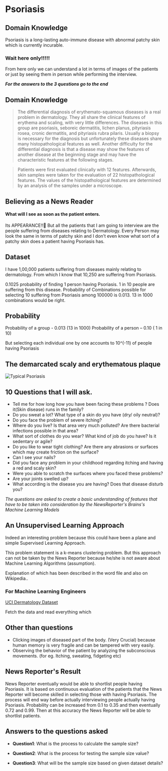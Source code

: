 # Psoriasis

## Domain Knowledge
Psoriasis is a long-lasting auto-immune disease with abnormal patchy skin which is currently incurable.

### Wait here only!!!!!
From here only we can understand a lot in terms of images of the patients or just by seeing them in person while performing the interview.

_**For the answers to the 3 questions go to the end**_

## Domain Knowledge
> The differential diagnosis of erythemato-squamous diseases is a real problem in dermatology. They all share the clinical features of erythema and scaling, with very little differences. The diseases in this group are psoriasis, seboreic dermatitis, lichen planus, pityriasis rosea, cronic dermatitis, and pityriasis rubra pilaris.
> Usually a biopsy is necessary for the diagnosis but unfortunately these diseases share many histopathological features as well. Another difficulty for the differential diagnosis is that a disease may show the features of another disease at the beginning stage and may have the characteristic features at the following stages. 
 
> Patients were first evaluated clinically with 12 features. Afterwards, skin samples were taken for the evaluation of 22 histopathological features. The values of the histopathological features are determined by an analysis of the samples under a microscope. 

## Believing as a News Reader
#### What will I see as soon as the patient enters.

Its APPEARANCE!!
But all the patients that I am going to interview are the people suffering from diseases relating to Dermatology.
Every Person may look the same in terms of patchy skin and I don’t even know what sort of a patchy skin does a patient having Psoriasis has.

## Dataset
I have 1,00,000 patients suffering from diseases mainly relating to dermatology.
From which I know that 10,250 are suffering from Psoriasis.

0.1025 probability of finding 1 person having Psoriasis. 1 in 10 people are suffering from this disease.
Probability of Combinations possible for selecting 10 suffering from Psoriasis among 100000 is 0.013.
13 in 1000 combinations would be right.

## Probability
Probability of a group - 0.013 (13 in 1000)
Probability of a person – 0.10 ( 1 in 10)

But selecting each individual one by one accounts to 10^(-11) of people having Psoriasis

## The demarcated scaly and erythematous plaque

![Typical Psoriasis](https://images.medicinenet.com/images/psoriasis-neck.jpg)

## 10 Questions that I will ask.
* Tell me for how long how you have been facing these problems ? Does it(Skin disease) runs in the family?
* Do you sweat a lot? What type of a skin do you have (dry/ oily neutral)?
* Do you face the problem of severe itching?
* Where do you live? Is that area very much polluted? Are there bacterial infections possible in that area?
* What sort of clothes do you wear? What kind of job do you have? Is it sedentary or agile?
* Do you like to wear tight clothing? Are there any abrasions or surfaces which may create friction on the surface?
* Can I see your nails?
* Did you face any problem in your childhood regarding itching and having a red and scaly skin?
* Were you able to scratch the surfaces where you faced these problems?
* Are your joints swelled up?
* What according is the disease you are having? Does that disease disturb you?

_The questions are asked to create a basic understanding of features that have to be taken into consideration by the NewsReporter's Brains's Machine Learning Models_

## An Unsupervised Learning Approach

Indeed an interesting problem because this could have been a plane and simple Supervised Learning Approach.

This problem statement is a k-means clustering problem.
But this approach can not be taken by the News Reporter because he/she is not aware about Machine Learning Algorithms (assumption).

Explanation of which has been described in the word file and also on Wikipedia..
### For Machine Learning Engineers

[UCI Dermatology Dataset](https://archive.ics.uci.edu/ml/datasets/dermatology)

Fetch the data and read everything which

## Other than questions
* Clicking images of diseased part of the body. (Very Crucial) because human memory is very fragile and can be tampered with very easily.
* Observing the behavior of the patient by analyzing the subconscious movements. (for eg. Itching, sweating, fidgeting etc)

## News Reporter's Result
News Reporter eventually would be able to shortlist people having Psoriasis. It is based on continuous evaluation of the patients that the News Reporter will become skilled in selecting those with having Psoriasis.
The process will end way before actually interviewing people actually having Psoriasis. Probability can be increased from 0.1 to 0.35 and then eventually 0.72 and 0.99.
Then at this accuracy the News Reporter will be able to shortlist patients.

## Answers to the questions asked

* **Question1**: What is the process to calculate the sample size?



* **Question2**: What is the process for testing the sample size value?


* **Question3**: What will be the sample size based on given dataset details?





